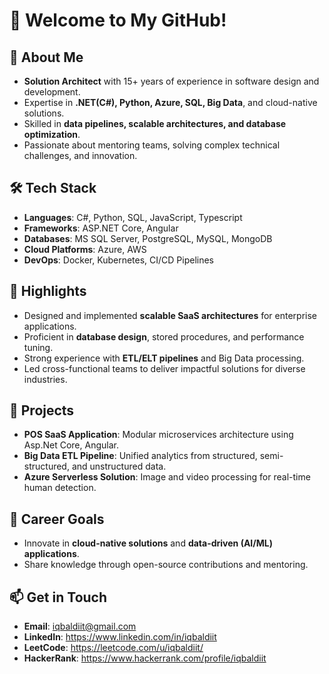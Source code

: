 # 👋 Welcome to My GitHub!  

## 🚀 About Me  
- **Solution Architect** with 15+ years of experience in software design and development.  
- Expertise in **.NET(C#), Python, Azure, SQL, Big Data**, and cloud-native solutions.  
- Skilled in **data pipelines, scalable architectures, and database optimization**.  
- Passionate about mentoring teams, solving complex technical challenges, and innovation.  

## 🛠️ Tech Stack  
- **Languages**: C#, Python, SQL, JavaScript, Typescript  
- **Frameworks**: ASP.NET Core, Angular 
- **Databases**: MS SQL Server, PostgreSQL, MySQL, MongoDB  
- **Cloud Platforms**: Azure, AWS  
- **DevOps**: Docker, Kubernetes, CI/CD Pipelines  

## 📌 Highlights  
- Designed and implemented **scalable SaaS architectures** for enterprise applications.  
- Proficient in **database design**, stored procedures, and performance tuning.  
- Strong experience with **ETL/ELT pipelines** and Big Data processing.  
- Led cross-functional teams to deliver impactful solutions for diverse industries.  

## 📂 Projects  
- **POS SaaS Application**: Modular microservices architecture using Asp.Net Core, Angular.  
- **Big Data ETL Pipeline**: Unified analytics from structured, semi-structured, and unstructured data.  
- **Azure Serverless Solution**: Image and video processing for real-time human detection.  

## 🌟 Career Goals  
- Innovate in **cloud-native solutions** and **data-driven (AI/ML) applications**.  
- Share knowledge through open-source contributions and mentoring.  

## 📫 Get in Touch  
- **Email**: iqbaldiit@gmail.com  
- **LinkedIn**: https://www.linkedin.com/in/iqbaldiit
- **LeetCode**: https://leetcode.com/u/iqbaldiit/
- **HackerRank**: https://www.hackerrank.com/profile/iqbaldiit



<!--
**iqbaldiit/iqbaldiit** is a ✨ _special_ ✨ repository because its `README.md` (this file) appears on your GitHub profile.

Here are some ideas to get you started:

- 🔭 I’m currently working on ...
- 🌱 I’m currently learning ...
- 👯 I’m looking to collaborate on ...
- 🤔 I’m looking for help with ...
- 💬 Ask me about ...
- 📫 How to reach me: ...
- 😄 Pronouns: ...
- ⚡ Fun fact: ...
-->
